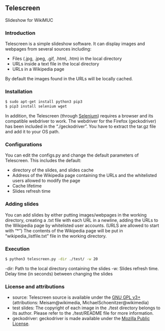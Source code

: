## Telescreen
Slideshow for WikiMUC

### Introduction
Telescreen is a simple slideshow software. It can display images and webpages from several sources including:
* Files (.jpg, .jpeg, .gif, .html, .htm) in the local directory
* URLs inside a text file in the local directory
* URLs in a Wikipedia page

By default the images found in the URLs will be locally cached.

### Installation
```sh
$ sudo apt-get install python3 pip3
$ pip3 install selenium wget
```
In addition, the Telescreen (through [Selenium](https://github.com/SeleniumHQ/selenium/)) requires a browser and its compatible webdriver to work.
The webdriver for the Firefox (geckodriver) has been included in the “./geckodriver”. You have to extract the tar.gz file and add it to your OS path.

### Configurations
You can edit the configs.py and change the default parameters of Telescreen. This includes the default:
- directory of the slides, and slides cache
- Address of the Wikipedia page containing the URLs and the whitelisted users allowed to modify the page
- Cache lifetime
- Slides refresh time

### Adding slides
You can add slides by either putting images/webpages in the working directory, creating a .txt file with each URL in a newline, adding the URLs to the Wikipedia page by whitelisted user accounts. (URLS are allowed to start with “*”) 
The contents of the Wikipedia page will be put in “wikipedia_listfile.txt” file in the working directory.

### Execution
```sh
$ python3 telescreen.py -dir ./test/ -w 20
```
 -dir: Path to the local directory containing the slides
 -w: Slides refresh time. Delay time (in seconds) between changing the slides

### License and attributions

* source: Telescreen source is available under the [GNU GPL v3+] (attributions: Meisam@wikimedia, MichaelSchoenitzer@wikimedia)
* test slides: The copyright of each image in the ./test directory belongs to its author. Please refer to the ./test/README file for more information.
* geckodriver: geckodriver is made available under the [Mozilla Public License].

[GNU GPL v3+]: https://www.gnu.org/licenses/quick-guide-gplv3.html
[Mozilla Public License]: https://www.mozilla.org/en-US/MPL/2.0/